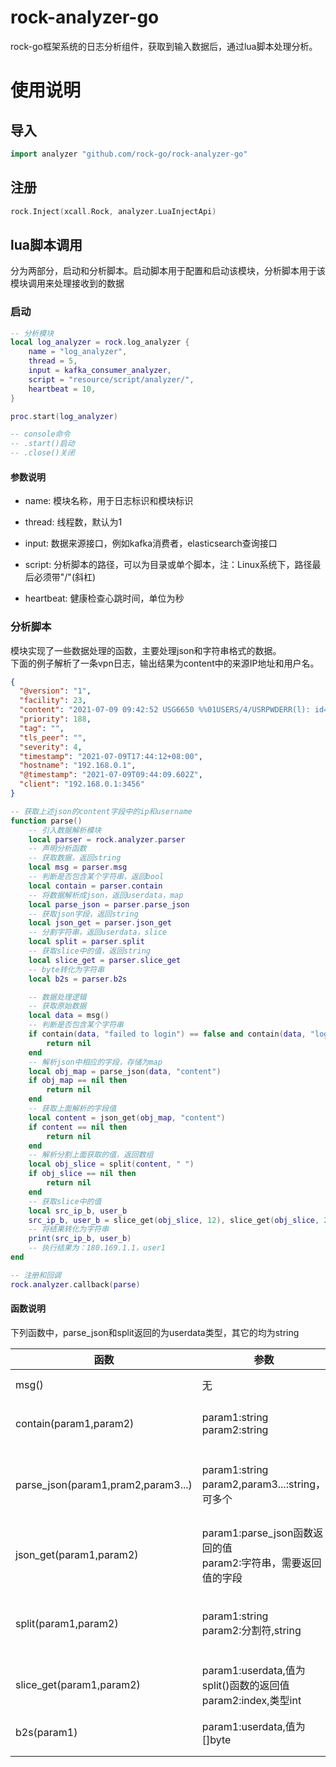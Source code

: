 # rock-analyzer-go

rock-go框架系统的日志分析组件，获取到输入数据后，通过lua脚本处理分析。

# 使用说明

## 导入

```go
import analyzer "github.com/rock-go/rock-analyzer-go"
```

## 注册

```go
rock.Inject(xcall.Rock, analyzer.LuaInjectApi)
```

## lua脚本调用

分为两部分，启动和分析脚本。启动脚本用于配置和启动该模块，分析脚本用于该模块调用来处理接收到的数据

### 启动

```lua
-- 分析模块
local log_analyzer = rock.log_analyzer {
    name = "log_analyzer",
    thread = 5,
    input = kafka_consumer_analyzer,
    script = "resource/script/analyzer/",
    heartbeat = 10,
}

proc.start(log_analyzer)

-- console命令
-- .start()启动
-- .close()关闭
```

#### 参数说明

- name: 模块名称，用于日志标识和模块标识

- thread: 线程数，默认为1

- input: 数据来源接口，例如kafka消费者，elasticsearch查询接口

- script: 分析脚本的路径，可以为目录或单个脚本，注：Linux系统下，路径最后必须带"/"(斜杠)

- heartbeat: 健康检查心跳时间，单位为秒

### 分析脚本

模块实现了一些数据处理的函数，主要处理json和字符串格式的数据。<br>
下面的例子解析了一条vpn日志，输出结果为content中的来源IP地址和用户名。

```json
{
  "@version": "1",
  "facility": 23,
  "content": "2021-07-09 09:42:52 USG6650 %%01USERS/4/USRPWDERR(l): id=USG6650 time=\"2021-07-09 17:42:16\" fw=USG6650 pri=4 vsys=root vpn=sslvpn user=\"user1\" src=180.169.1.1 dst=0.0.0.0 duration=36s rcvd=0byte(s) sent=0byte(s) type=vpn service=5 msg=\"Session: user1 failed to login.\"",
  "priority": 188,
  "tag": "",
  "tls_peer": "",
  "severity": 4,
  "timestamp": "2021-07-09T17:44:12+08:00",
  "hostname": "192.168.0.1",
  "@timestamp": "2021-07-09T09:44:09.602Z",
  "client": "192.168.0.1:3456"
}
```

```lua
-- 获取上述json的content字段中的ip和username
function parse()
    -- 引入数据解析模块
    local parser = rock.analyzer.parser
    -- 声明分析函数
    -- 获取数据，返回string
    local msg = parser.msg
    -- 判断是否包含某个字符串，返回bool
    local contain = parser.contain
    -- 将数据解析成json，返回userdata，map
    local parse_json = parser.parse_json
    -- 获取json字段，返回string
    local json_get = parser.json_get
    -- 分割字符串，返回userdata，slice
    local split = parser.split
    -- 获取slice中的值，返回string
    local slice_get = parser.slice_get
    -- byte转化为字符串
    local b2s = parser.b2s

    -- 数据处理逻辑
    -- 获取原始数据
    local data = msg()
    -- 判断是否包含某个字符串
    if contain(data, "failed to login") == false and contain(data, "login failed") == false then
        return nil
    end
    -- 解析json中相应的字段，存储为map
    local obj_map = parse_json(data, "content")
    if obj_map == nil then
        return nil
    end
    -- 获取上面解析的字段值
    local content = json_get(obj_map, "content")
    if content == nil then
        return nil
    end
    -- 解析分割上面获取的值，返回数组
    local obj_slice = split(content, " ")
    if obj_slice == nil then
        return nil
    end
    -- 获取slice中的值
    local src_ip_b, user_b
    src_ip_b, user_b = slice_get(obj_slice, 12), slice_get(obj_slice, 20)
    -- 将结果转化为字符串
    print(src_ip_b, user_b)
    -- 执行结果为：180.169.1.1，user1
end

-- 注册和回调
rock.analyzer.callback(parse)
```

#### 函数说明

下列函数中，parse_json和split返回的为userdata类型，其它的均为string

|  函数   | 参数  |   返回   |功能|
  |  ----  | ----  | ----    |----|
| msg()  | 无 |类型：string|获取原始数据|
| contain(param1,param2)  | param1:string<br>param2:string |布尔值|判断param1中是否包含param2|
|parse_json(param1,pram2,param3...)|param1:string<br>param2,param3...:string，可多个|userdata，值为Parser{}中的chunkMap|获取param1中的param2,param3等的值，存入userdata中|
|json_get(param1,param2)|param1:parse_json函数返回的值<br>param2:字符串，需要返回值的字段|string|从param1中获取param2字段的值|
|split(param1,param2)|param1:string<br>param2:分割符,string|userdata,值为Parser{}中的chunkSlice|以param2分割param1|
|slice_get(param1,param2)|param1:userdata,值为split()函数的返回值<br>param2:index,类型int|string|获取字符串分割后对应的值|
|b2s(param1)|param1:userdata,值为[]byte|string|结果转为string，deprecated|